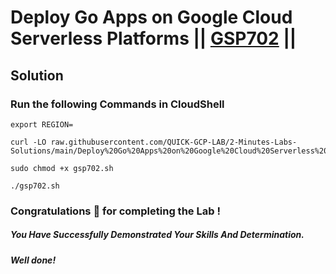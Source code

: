 # Deploy Go Apps on Google Cloud Serverless Platforms || [GSP702](https://www.cloudskillsboost.google/focuses/10532?parent=catalog) ||

## Solution 

### Run the following Commands in CloudShell

```
export REGION=
```
```
curl -LO raw.githubusercontent.com/QUICK-GCP-LAB/2-Minutes-Labs-Solutions/main/Deploy%20Go%20Apps%20on%20Google%20Cloud%20Serverless%20Platforms/gsp702.sh

sudo chmod +x gsp702.sh

./gsp702.sh
```

### Congratulations 🎉 for completing the Lab !

##### *You Have Successfully Demonstrated Your Skills And Determination.*

#### *Well done!*

